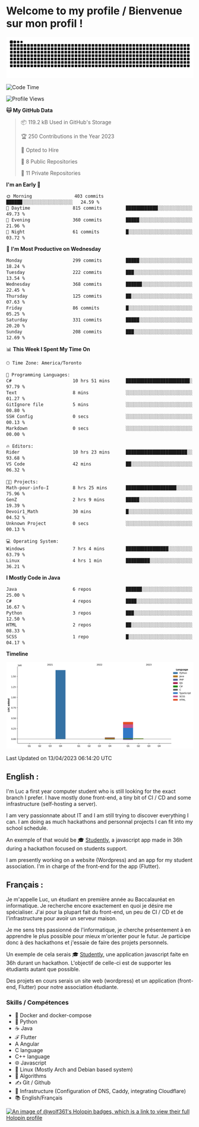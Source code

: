 # Welcome to my profile / Bienvenue sur mon profil !

![snake gif](https://github.com/wolf-361/wolf-361/blob/output/github-contribution-grid-snake.svg)

<!--START_SECTION:waka-->
![Code Time](http://img.shields.io/badge/Code%20Time-11%20hrs%205%20mins-blue)

![Profile Views](http://img.shields.io/badge/Profile%20Views-5-blue)

**🐱 My GitHub Data** 

> 📦 119.2 kB Used in GitHub's Storage 
 > 
> 🏆 250 Contributions in the Year 2023
 > 
> 💼 Opted to Hire
 > 
> 📜 8 Public Repositories 
 > 
> 🔑 11 Private Repositories 
 > 
**I'm an Early 🐤** 

```text
🌞 Morning                403 commits         ██████░░░░░░░░░░░░░░░░░░░   24.59 % 
🌆 Daytime                815 commits         ████████████░░░░░░░░░░░░░   49.73 % 
🌃 Evening                360 commits         █████░░░░░░░░░░░░░░░░░░░░   21.96 % 
🌙 Night                  61 commits          █░░░░░░░░░░░░░░░░░░░░░░░░   03.72 % 
```
📅 **I'm Most Productive on Wednesday** 

```text
Monday                   299 commits         █████░░░░░░░░░░░░░░░░░░░░   18.24 % 
Tuesday                  222 commits         ███░░░░░░░░░░░░░░░░░░░░░░   13.54 % 
Wednesday                368 commits         ██████░░░░░░░░░░░░░░░░░░░   22.45 % 
Thursday                 125 commits         ██░░░░░░░░░░░░░░░░░░░░░░░   07.63 % 
Friday                   86 commits          █░░░░░░░░░░░░░░░░░░░░░░░░   05.25 % 
Saturday                 331 commits         █████░░░░░░░░░░░░░░░░░░░░   20.20 % 
Sunday                   208 commits         ███░░░░░░░░░░░░░░░░░░░░░░   12.69 % 
```


📊 **This Week I Spent My Time On** 

```text
🕑︎ Time Zone: America/Toronto

💬 Programming Languages: 
C#                       10 hrs 51 mins      ████████████████████████░   97.79 % 
Text                     8 mins              ░░░░░░░░░░░░░░░░░░░░░░░░░   01.27 % 
GitIgnore file           5 mins              ░░░░░░░░░░░░░░░░░░░░░░░░░   00.80 % 
SSH Config               0 secs              ░░░░░░░░░░░░░░░░░░░░░░░░░   00.13 % 
Markdown                 0 secs              ░░░░░░░░░░░░░░░░░░░░░░░░░   00.00 % 

🔥 Editors: 
Rider                    10 hrs 23 mins      ███████████████████████░░   93.68 % 
VS Code                  42 mins             ██░░░░░░░░░░░░░░░░░░░░░░░   06.32 % 

🐱‍💻 Projects: 
Math-pour-info-I         8 hrs 25 mins       ███████████████████░░░░░░   75.96 % 
GenZ                     2 hrs 9 mins        █████░░░░░░░░░░░░░░░░░░░░   19.39 % 
Devoir1_Math             30 mins             █░░░░░░░░░░░░░░░░░░░░░░░░   04.52 % 
Unknown Project          0 secs              ░░░░░░░░░░░░░░░░░░░░░░░░░   00.13 % 

💻 Operating System: 
Windows                  7 hrs 4 mins        ████████████████░░░░░░░░░   63.79 % 
Linux                    4 hrs 1 min         █████████░░░░░░░░░░░░░░░░   36.21 % 
```

**I Mostly Code in Java** 

```text
Java                     6 repos             ██████░░░░░░░░░░░░░░░░░░░   25.00 % 
C#                       4 repos             ████░░░░░░░░░░░░░░░░░░░░░   16.67 % 
Python                   3 repos             ███░░░░░░░░░░░░░░░░░░░░░░   12.50 % 
HTML                     2 repos             ██░░░░░░░░░░░░░░░░░░░░░░░   08.33 % 
SCSS                     1 repo              █░░░░░░░░░░░░░░░░░░░░░░░░   04.17 % 
```



**Timeline**

![Lines of Code chart](https://raw.githubusercontent.com/wolf-361/wolf-361/main/assets/bar_graph.png)


 Last Updated on 13/04/2023 06:14:20 UTC
<!--END_SECTION:waka-->

## English : 

I'm Luc a first year computer student who is still looking for the exact branch I prefer. I have mostly done front-end, a tiny bit of CI / CD and some infrastructure (self-hosting a server).

I am very passionnate about IT and I am still trying to discover everything I can. I am doing as much hackathons and personnal projects I can fit into my school schedule.

An exemple of that would be 🎓 [Studently](https://github.com/wolf-361/Studently-CodeJam12), a javascript app made in 36h during a hackathon focused on students support.

I am presently working on a website (Wordpress) and an app for my student association. I'm in charge of the front-end for the app (Flutter).

## Français :

Je m'appelle Luc, un étudiant en première année au Baccalauréat en informatique. Je recherche encore exactement en quoi je désire me spécialiser. J'ai pour la plupart fait du front-end, un peu de CI / CD et de l'infrastructure pour avoir un serveur maison.

Je me sens très passionné de l'informatique, je cherche présentement à en apprendre le plus possible pour mieux m'orienter pour le futur. Je participe donc à des hackathons et j'essaie de faire des projets personnels.

Un exemple de cela serais 🎓 [Studently](https://github.com/wolf-361/Studently-CodeJam12), une application javascript faite en 36h durant un hackathon. L'objectif de celle-ci est de supporter les étudiants autant que possible.

Des projets en cours serais un site web (wordpress) et un application (front-end, Flutter) pour notre association étudiante.

###  Skills / Compétences

* 🐋 Docker and docker-compose
* 🐍 Python
* ☕ Java
* ℱ Flutter
* A Angular
* C language
* C++ language
* 🌐 Javascript
* 🐧 Linux (Mostly Arch and Debian based system)
* 🧩 Algorithms
* ✍️ Git / Github
* 📜 Infrastructure (Configuration of DNS, Caddy, integrating Cloudflare)
* 📚 English/Français

[![An image of @wolf361's Holopin badges, which is a link to view their full Holopin profile](https://holopin.me/wolf361)](https://holopin.io/@wolf361)


